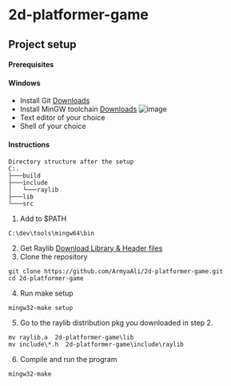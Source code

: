 # 2d-platformer-game
## Project setup
#### Prerequisites 
#### Windows
- Install Git [Downloads](https://git-scm.com/downloads)
- Install MinGW toolchain [Downloads](https://github.com/niXman/mingw-builds-binaries/releases)
    ![image](https://github.com/ArmyaAli/2d-platformer-game/assets/11745376/84242f80-c238-46ac-8516-ee2b3d31c2fe)
- Text editor of your choice
- Shell of your choice 
#### Instructions
```
Directory structure after the setup
C:.
├───build
├───include
│   └───raylib
├───lib
└───src

```
1. Add to $PATH
```
C:\dev\tools\mingw64\bin
```
2. Get Raylib [Download Library & Header files](https://github.com/raysan5/raylib/releases)
3. Clone the repository
```
git clone https://github.com/ArmyaAli/2d-platformer-game.git
cd 2d-platformer-game
```
4. Run make setup
```
mingw32-make setup
```
5. Go to the raylib distribution pkg you downloaded in step 2. 
```
mv raylib.a  2d-platformer-game\lib
mv include\*.h  2d-platformer-game\include\raylib
```
6. Compile and run the program
```
mingw32-make
```

